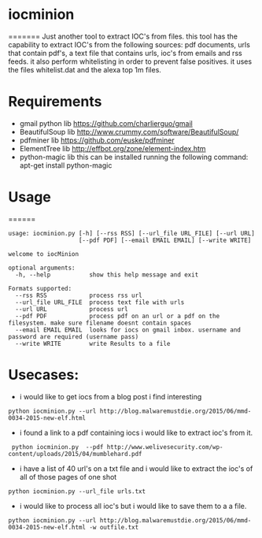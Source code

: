 # iocminion
=======
Just another tool to extract IOC's from files. this tool has the capability to extract IOC's from the following sources: pdf documents, urls that contain pdf's, a text file that contains urls, ioc's from emails and rss feeds. it also perform whitelisting in order to prevent false positives. it uses the files whitelist.dat and the alexa top 1m files.

# Requirements
  - gmail python lib https://github.com/charlierguo/gmail
  - BeautifulSoup lib http://www.crummy.com/software/BeautifulSoup/
  - pdfminer lib https://github.com/euske/pdfminer
  - ElementTree lib http://effbot.org/zone/element-index.htm
  - python-magic lib this can be installed running the following command: apt-get install python-magic 

# Usage
======
```
usage: iocminion.py [-h] [--rss RSS] [--url_file URL_FILE] [--url URL]
                    [--pdf PDF] [--email EMAIL EMAIL] [--write WRITE]

welcome to iocMinion

optional arguments:
  -h, --help           show this help message and exit

Formats supported:
  --rss RSS            process rss url
  --url_file URL_FILE  process text file with urls
  --url URL            process url
  --pdf PDF            process pdf on an url or a pdf on the filesystem. make sure filename doesnt contain spaces
  --email EMAIL EMAIL  looks for iocs on gmail inbox. username and password are required (username pass)
  --write WRITE        write Results to a file

```
# Usecases:
- i would like to get iocs from a blog post i find interesting 
```
python iocminion.py --url http://blog.malwaremustdie.org/2015/06/mmd-0034-2015-new-elf.html
```
- i found a link to a pdf containing iocs i would like to extract ioc's from it.
```
 python iocminion.py  --pdf http://www.welivesecurity.com/wp-content/uploads/2015/04/mumblehard.pdf
```
- i have a list of 40 url's on a txt file and i would like to extract the ioc's of all of those pages of one shot
```
python iocminion.py --url_file urls.txt
```
- i would like to process all ioc's but i would like to save them to a a file.
```
python iocminion.py --url http://blog.malwaremustdie.org/2015/06/mmd-0034-2015-new-elf.html -w outfile.txt
```
